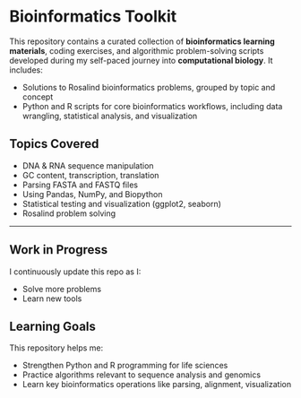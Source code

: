 
#  Bioinformatics Toolkit
This repository contains a curated collection of **bioinformatics learning materials**, coding exercises, and algorithmic problem-solving scripts developed during my self-paced journey into **computational biology**. It includes:

- Solutions to Rosalind bioinformatics problems, grouped by topic and concept  
- Python and R scripts for core bioinformatics workflows, including data wrangling, statistical analysis, and visualization  

##  Topics Covered

- DNA & RNA sequence manipulation  
- GC content, transcription, translation  
- Parsing FASTA and FASTQ files  
- Using Pandas, NumPy, and Biopython  
- Statistical testing and visualization (ggplot2, seaborn)  
- Rosalind problem solving  

---

##  Work in Progress

I continuously update this repo as I:

- Solve more problems  
- Learn new tools

##  Learning Goals

This repository helps me:

-  Strengthen Python and R programming for life sciences  
-  Practice algorithms relevant to sequence analysis and genomics  
-  Learn key bioinformatics operations like parsing, alignment, visualization  
